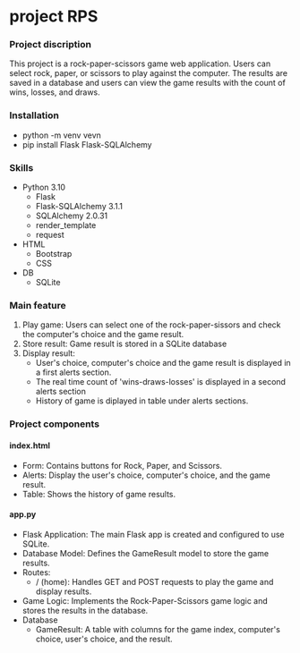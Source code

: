 # project RPS

### Project discription
This project is a rock-paper-scissors game web application. Users can select rock, paper, or scissors to play against the computer. The results are saved in a database and users can view the game results with the count of wins, losses, and draws.


### Installation
* python -m venv vevn
* pip install Flask Flask-SQLAlchemy


### Skills
* Python 3.10
  * Flask
  * Flask-SQLAlchemy 3.1.1
  * SQLAlchemy 2.0.31
  * render_template
  * request
* HTML
  * Bootstrap
  * CSS
* DB
  * SQLite


### Main feature
1. Play game: Users can select one of the rock-paper-sissors and check the computer's choice and the game result.
2. Store result: Game result is stored in a SQLite database
3. Display result:
   * User's choice, computer's choice and the game result is displayed in a first alerts section.
   * The real time count of 'wins-draws-losses' is displayed in a second alerts section
   * History of game is diplayed in table under alerts sections.


### Project components
#### index.html
* Form: Contains buttons for Rock, Paper, and Scissors.
* Alerts: Display the user's choice, computer's choice, and the game result.
* Table: Shows the history of game results.

#### app.py
* Flask Application: The main Flask app is created and configured to use SQLite.
* Database Model: Defines the GameResult model to store the game results.
* Routes:
  * / (home): Handles GET and POST requests to play the game and display results.
* Game Logic: Implements the Rock-Paper-Scissors game logic and stores the results in the database.
* Database
  * GameResult: A table with columns for the game index, computer's choice, user's choice, and the result.

